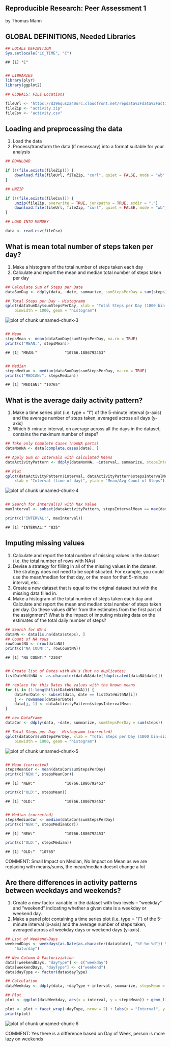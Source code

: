 Reproducible Research: Peer Assessment 1
----------------------------------------
by Thomas Mann

## GLOBAL DEFINITIONS, Needed Libraries



```r
## LOCALE DEFINITION
Sys.setlocale("LC_TIME", "C")
```

```
## [1] "C"
```

```r

## LIBRARIES
library(plyr)
library(ggplot2)

## GLOBALS: FILE Locations

fileUrl <- "https://d396qusza40orc.cloudfront.net/repdata%2Fdata%2Factivity.zip"
fileZip <- "activity.zip"
fileCsv <- "activity.csv"
```


## Loading and preprocessing the data
1. Load the data
2. Process/transform the data (if necessary) into a format suitable for your analysis


```r
## DOWNLOAD

if (!(file.exists(fileZip))) {
    download.file(fileUrl, fileZip, "curl", quiet = FALSE, mode = "wb", cacheOK = TRUE)
}

## UNZIP

if (!(file.exists(fileCsv))) {
    unzip(fileZip, overwrite = TRUE, junkpaths = TRUE, exdir = ".")
    download.file(fileUrl, fileZip, "curl", quiet = FALSE, mode = "wb", cacheOK = TRUE)
}

## LOAD INTO MEMORY

data <- read.csv(fileCsv)
```


## What is mean total number of steps taken per day?
1. Make a histogram of the total number of steps taken each day
2. Calculate and report the mean and median total number of steps taken per day


```r
## Calculate Sum of Steps per Date
dataSumDay <- ddply(data, ~date, summarize, sumStepsPerDay = sum(steps))

## Total Steps per Day - Histogramm
qplot(dataSumDay$sumStepsPerDay, xlab = "Total Steps per Day (1000 bin-size)", 
    binwidth = 1000, geom = "histogram")
```

![plot of chunk unnamed-chunk-3](figure/unnamed-chunk-3.png) 

```r

## Mean
stepsMean <- mean(dataSumDay$sumStepsPerDay, na.rm = TRUE)
print(c("MEAN:", stepsMean))
```

```
## [1] "MEAN:"            "10766.1886792453"
```

```r

## Median
stepsMedian <- median(dataSumDay$sumStepsPerDay, na.rm = TRUE)
print(c("MEDIAN:", stepsMedian))
```

```
## [1] "MEDIAN:" "10765"
```


## What is the average daily activity pattern?
1. Make a time series plot (i.e. type = "l") of the 5-minute interval (x-axis) and the average number of steps taken, averaged across all days (y-axis)
2. Which 5-minute interval, on average across all the days in the dataset, contains the maximum number of steps?


```r
## Take only Complete Cases (nonNA parts)
dataNonNA <- data[complete.cases(data), ]

## Apply Sum on Intervals with calculated Means
dataActivityPattern <- ddply(dataNonNA, ~interval, summarize, stepsIntervalMean = mean(steps))

## Plot
qplot(dataActivityPattern$interval, dataActivityPattern$stepsIntervalMean, type = "l", 
    xlab = "Interval (time of day)", ylab = "Mean/Avg Count of Steps")
```

![plot of chunk unnamed-chunk-4](figure/unnamed-chunk-4.png) 

```r

## Search for Interval(s) with Max Value
maxInterval <- subset(dataActivityPattern, stepsIntervalMean == max(dataActivityPattern$stepsIntervalMean))$interval

print(c("INTERVAL:", maxInterval))
```

```
## [1] "INTERVAL:" "835"
```


## Imputing missing values
1. Calculate and report the total number of missing values in the dataset (i.e. the total number of rows with NAs)
2. Devise a strategy for filling in all of the missing values in the dataset. The strategy does not need to be sophisticated. For example, you could use the mean/median for that day, or the mean for that 5-minute interval, etc.
3. Create a new dataset that is equal to the original dataset but with the missing data filled in.
4. Make a histogram of the total number of steps taken each day and Calculate and report the mean and median total number of steps taken per day. Do these values differ from the estimates from the first part of the assignment? What is the impact of imputing missing data on the estimates of the total daily number of steps?


```r
## Search for NA's
dataNA <- data[is.na(data$steps), ]
## Count of NA rows
rowCountNA <- nrow(dataNA)
print(c("NA COUNT:", rowCountNA))
```

```
## [1] "NA COUNT:" "2304"
```

```r

## Create list of Dates with NA's (but no duplicates)
listDateWithNA <- as.character(dataNA$date[!duplicated(dataNA$date)])

## replace for this Dates the values with the known means
for (i in (1:length(listDateWithNA))) {
    dataForDate <- subset(data, date == listDateWithNA[i])
    j <- rownames(dataForDate)
    data[j, 1] <- dataActivityPattern$stepsIntervalMean
}

## new DataFrame
dataCor <- ddply(data, ~date, summarize, sumStepsPerDay = sum(steps))

## Total Steps per Day - Histogramm (corrected)
qplot(dataCor$sumStepsPerDay, xlab = "Total Steps per Day (1000 bin-size)", 
    binwidth = 1000, geom = "histogram")
```

![plot of chunk unnamed-chunk-5](figure/unnamed-chunk-5.png) 

```r

## Mean (corrected)
stepsMeanCor <- mean(dataCor$sumStepsPerDay)
print(c("NEW:", stepsMeanCor))
```

```
## [1] "NEW:"             "10766.1886792453"
```

```r
print(c("OLD:", stepsMean))
```

```
## [1] "OLD:"             "10766.1886792453"
```

```r

## Median (corrected)
stepsMedianCor <- median(dataCor$sumStepsPerDay)
print(c("NEW:", stepsMedianCor))
```

```
## [1] "NEW:"             "10766.1886792453"
```

```r
print(c("OLD:", stepsMedian))
```

```
## [1] "OLD:"  "10765"
```

COMMENT: Small Impact on Median, No Impact on Mean as we are replacing with means/sums, the mean/median doesnt change a lot

## Are there differences in activity patterns between weekdays and weekends?
1. Create a new factor variable in the dataset with two levels – “weekday” and “weekend” indicating whether a given date is a weekday or weekend day.
2. Make a panel plot containing a time series plot (i.e. type = "l") of the 5-minute interval (x-axis) and the average number of steps taken, averaged across all weekday days or weekend days (y-axis).


```r
## List of Weekend-Days
weekendDays <- weekdays(as.Date(as.character(data$date), "%Y-%m-%d")) %in% c("Sunday", 
    "Saturday")

## New Column & Factoriziation
data[!weekendDays, "dayType"] <- c("weekday")
data[weekendDays, "dayType"] <- c("weekend")
data$dayType <- factor(data$dayType)

## Calculation
dataWeekday <- ddply(data, ~dayType + interval, summarize, stepsMean = mean(steps))

## Plot
plot <- ggplot(dataWeekday, aes(x = interval, y = stepsMean)) + geom_line(colour = "black")

plot <- plot + facet_wrap(~dayType, nrow = 2) + labs(x = "Interval", y = "Steps")
print(plot)
```

![plot of chunk unnamed-chunk-6](figure/unnamed-chunk-6.png) 

COMMENT: Yes there is a difference based on Day of Week, person is more lazy on weekends
